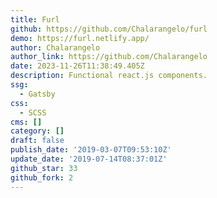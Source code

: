 ```yaml
---
title: Furl
github: https://github.com/Chalarangelo/furl
demo: https://furl.netlify.app/
author: Chalarangelo
author_link: https://github.com/Chalarangelo
date: 2023-11-26T11:38:49.405Z
description: Functional react.js components.
ssg:
  - Gatsby
css:
  - SCSS
cms: []
category: []
draft: false
publish_date: '2019-03-07T09:53:10Z'
update_date: '2019-07-14T08:37:01Z'
github_star: 33
github_fork: 2
---
```

